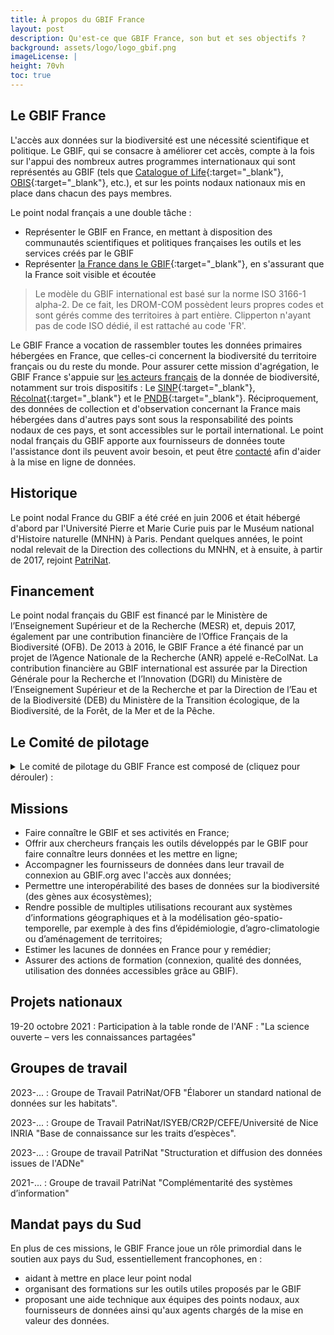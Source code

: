 ```yaml
---
title: À propos du GBIF France
layout: post
description: Qu'est-ce que GBIF France, son but et ses objectifs ?
background: assets/logo/logo_gbif.png
imageLicense: |
height: 70vh
toc: true
---
```

<style> .feature-img img {background-color: white; object-fit: contain }> </style>

## Le GBIF France
L'accès aux données sur la biodiversité est une nécessité scientifique et politique. Le GBIF, qui se consacre à améliorer cet accès, compte à la fois sur l'appui des nombreux autres programmes internationaux qui sont représentés au GBIF (tels que [Catalogue of Life](https://www.catalogueoflife.org/){:target="_blank"}, [OBIS](https://obis.org/){:target="_blank"}, etc.), et sur les points nodaux nationaux mis en place dans chacun des pays membres.

Le point nodal français a une double tâche :
 - Représenter le GBIF en France, en mettant à disposition des communautés scientifiques et politiques françaises les outils et les services créés par le GBIF
 - Représenter [la France dans le GBIF](https://www.gbif.org/country/FR/summary){:target="_blank"}, en s'assurant que la France soit visible et écoutée

 > Le modèle du GBIF international est basé sur la norme ISO 3166-1 alpha-2. De ce fait, les DROM-COM possèdent leurs propres codes et sont gérés comme des territoires à part entière. Clipperton n'ayant pas de code ISO dédié, il est rattaché au code 'FR'.
 
  Le GBIF France a vocation de rassembler toutes les données primaires hébergées en France, que celles-ci concernent la biodiversité du territoire français ou du reste du monde. Pour assurer cette mission d'agrégation, le GBIF France s'appuie sur [les acteurs français](../../partage_valorisation/entrepots-catalogues) de la donnée de biodiversité, notamment  sur trois dispositifs : Le [SINP](https://inpn.mnhn.fr/informations/sinp/presentation){:target="_blank"}, [Récolnat](https://recolnat.fr/fr){:target="_blank"} et le [PNDB](https://www.pndb.fr/fr/){:target="_blank"}. Réciproquement, des données de collection et d'observation concernant la France mais hébergées dans d'autres pays sont sous la responsabilité des points nodaux de ces pays, et sont accessibles sur le portail international.  Le point nodal français du GBIF apporte aux fournisseurs de données toute l'assistance dont ils peuvent avoir besoin, et peut être [contacté](mailto:gbif@gbif.fr) afin d'aider à la mise en ligne de données. 
 
## Historique

Le point nodal France du GBIF a été créé en juin 2006 et était hébergé d'abord par l'Université Pierre et Marie Curie puis par le Muséum national d'Histoire naturelle (MNHN) à Paris. Pendant quelques années, le point nodal relevait de la Direction des collections du MNHN, et à ensuite, à partir de 2017, rejoint [PatriNat](/../../a_propos/patrinat).

## Financement
Le point nodal français du GBIF est financé par le Ministère de l’Enseignement Supérieur et de la Recherche (MESR) et, depuis 2017, également par une contribution financière de l’Office Français de la Biodiversité (OFB). De 2013 à 2016, le GBIF France a été financé par un projet de l’Agence Nationale de la Recherche (ANR) appelé e-ReColNat.
La contribution financière au GBIF international est assurée par la Direction Générale pour la Recherche et l’Innovation (DGRI) du Ministère de l’Enseignement Supérieur et de la Recherche et par la Direction de l’Eau et de la Biodiversité (DEB) du Ministère de la Transition écologique, de la Biodiversité, de la Forêt, de la Mer et de la Pêche.

## Le Comité de pilotage



<details>
  <summary>Le comité de pilotage du GBIF France est composé de (cliquez pour dérouler) :</summary>
<ul>
<li><b>Anne-Sophie Archambeau</b>, Responsable GBIF France, IRD/UAR PatriNat </li>
<li><b>Jean-Christophe Avarre</b>, Directeur ECOBIO, IRD </li>
<li><b>Jérôme Bailly-Maitre</b>, Chef de Projet "systèmes d'information biodiversité SIB", Direction de l'eau et de la biodiversité, MTECT </li>
<li><b>Thomas Bouix</b>, Chef de l'équipe Coordination des Systèmes d’Information, UAR PatriNat </li>
<li><b>Eric Chenin</b>, Chef de délégation France au GBIF, UMR UMMISCO, IRD </li>
<li><b>Frédérique Chlous</b>, Directrice Générale Déléguée à la Recherche, à l'Expertise, à la Valorisation et à l'Enseignement, MNHN </li>
<li><b>Jean-Christophe Desconnets</b>, Directeur MSO, IRD </li>
<li><b>François Dusoulier</b>, Délégué aux infrastructures de recherche sur les collections, MNHN </li>
<li><b>Pascale Garcia</b>, Chargée de mission Biodiversité, Service Stratégie de la DGRI, MESR </li>
<li><b>Philippe Grandcolas</b>, Directeur adjoint Scientifique, CNRS Écologie et Environnement, Vice-Président comité scientifique GBIF </li>
<li><b>François Hissel</b>, Directeur de la surveillance, de l'évaluation et des données, OFB </li>
<li><b>Emmanuel Pasco-Viel</b>, Chef du bureau Politique de la biodiversité, Direction de l'Eau et de la Biodiversité, MTECT </li>
<li><b>Laurent Poncet</b>, Co-Directeur de l'UAR PatriNat </li>
<li><b>Natalie Poulet</b>, Adjointe au Chef du bureau Politique de la biodiversité, Direction de l’Eau et de la Biodiversité, MTECT </li>
<li><b>Anne Puech</b>, Cheffe du département de SSRI A1 - Secteur environnement, agronomie, écologie, sciences du système terre et de l'univers de la DGRI, MESR </li>
<li><b>François Sabot</b>, MSO IRD </li>
<li><b>Nirmala Séon-Massin</b>, Directrice de l’Expertise, MNHN </li>
<li><b>Régine Vignes-Lebbe</b>, Professeur Sorbonne Université UFR 918, coordinatrice scientifique GBIF France </li>
</ul> 
</details>

## Missions
- Faire connaître le GBIF et ses activités en France;
- Offrir aux chercheurs français les outils développés par le GBIF pour faire connaître leurs données et les mettre en ligne;
- Accompagner les fournisseurs de données dans leur travail de connexion au GBIF.org avec l'accès aux données;
- Permettre une interopérabilité des bases de données sur la biodiversité (des gènes aux écosystèmes);
- Rendre possible de multiples utilisations recourant aux systèmes d’informations géographiques et à la modélisation géo-spatio-temporelle, par exemple à des fins d’épidémiologie, d’agro-climatologie ou d’aménagement de territoires;
- Estimer les lacunes de données en France pour y remédier;
- Assurer des actions de formation (connexion, qualité des données, utilisation des données accessibles grâce au GBIF).

## Projets nationaux

19-20 octobre 2021 : Participation à la table ronde de l'ANF : "La science ouverte – vers les connaissances partagées"

## Groupes de travail

2023-... : Groupe de Travail PatriNat/OFB "Élaborer un standard national de données sur les habitats".

2023-... : Groupe de Travail PatriNat/ISYEB/CR2P/CEFE/Université de Nice INRIA "Base de connaissance sur les traits d’espèces".

2023-... : Groupe de travail PatriNat "Structuration et diffusion des données issues de l'ADNe"

2021-... :  Groupe de travail PatriNat "Complémentarité des systèmes d’information" 


## Mandat pays du Sud
En plus de ces missions, le GBIF France joue un rôle primordial dans le soutien aux pays du Sud, essentiellement francophones, en :
- aidant à mettre en place leur point nodal
- organisant des formations sur les outils utiles proposés par le GBIF
- proposant une aide technique aux équipes des points nodaux, aux fournisseurs de données ainsi qu'aux agents chargés de la mise en valeur des données.